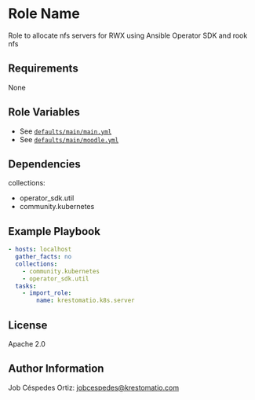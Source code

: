 Role Name
=========

Role to allocate nfs servers for RWX using Ansible Operator SDK and rook nfs

Requirements
------------

None

Role Variables
--------------

- See [`defaults/main/main.yml`](defaults/main/main.yml)
- See [`defaults/main/moodle.yml`](defaults/main/server.yml)

Dependencies
------------

collections:
- operator_sdk.util
- community.kubernetes

Example Playbook
----------------

```yaml
- hosts: localhost
  gather_facts: no
  collections:
    - community.kubernetes
    - operator_sdk.util
  tasks:
    - import_role:
        name: krestomatio.k8s.server
```
License
-------

Apache 2.0

Author Information
------------------

Job Céspedes Ortiz: jobcespedes@krestomatio.com
